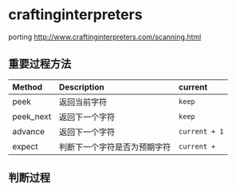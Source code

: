 # craftinginterpreters

porting http://www.craftinginterpreters.com/scanning.html

## 重要过程方法

| Method    | Description                  | current       |
| :-------- | :--------------------------- | :------------ |
| peek      | 返回当前字符                 | `keep`        |
| peek_next | 返回下一个字符               | `keep`        |
| advance   | 返回下一个字符               | `current + 1` |
| expect    | 判断下一个字符是否为预期字符 | `current + `  |

## 判断过程
